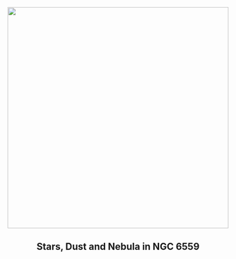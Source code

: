 
<p align="center"><img src="https://apod.nasa.gov/apod/image/2307/NGC6559_Block_960.jpg" width="500" height="500"></p>
<h2 align="center"> Stars, Dust and Nebula in NGC 6559 </h2>
